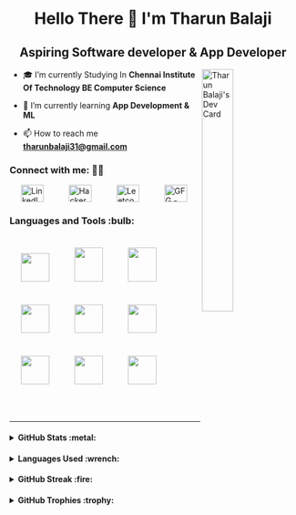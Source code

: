 <h1 align="center">Hello There 👋 I'm Tharun Balaji</h1>
<h2 align="center">Aspiring Software developer & App Developer</h2>

<a href="https://app.daily.dev/tharunbalaji31"><img src="https://api.daily.dev/devcards/318751f5fd804e11b8e51086a1d06e66.png?r=sis" width="33%" align="right" alt="Tharun Balaji's Dev Card"/></a>

- 🎓 I’m currently Studying In **Chennai Institute Of Technology BE Computer Science**

- 🌱 I’m currently learning **App Development & ML**

- 📫 How to reach me **tharunbalaji31@gmail.com**

<h3 align="left">Connect with me: 👨‍💻</h3>
<p align="left">
<a href="https://www.linkedin.com/in/tharun-balaji-appdev/" target="blank"><img align="center" src="https://raw.githubusercontent.com/rahuldkjain/github-profile-readme-generator/master/src/images/icons/Social/linked-in-alt.svg" alt="LinkedIn - Tharun Balaji" height="30" width="40" hspace="20" /></a>
<a href="https://www.hackerrank.com/tharunbalaji31" target="blank"><img align="center" src="https://raw.githubusercontent.com/rahuldkjain/github-profile-readme-generator/master/src/images/icons/Social/hackerrank.svg" alt="HackerRank - tharunbalaji31" height="30" width="40" hspace="20" /></a>
<a href="https://leetcode.com/tharunbalaji31/" target="blank"><img align="center" src="https://raw.githubusercontent.com/rahuldkjain/github-profile-readme-generator/master/src/images/icons/Social/leet-code.svg" alt="Leetcode - tharunbalaji31" height="30" width="40" hspace="20" /></a>
<a href="https://auth.geeksforgeeks.org/user/tharunbalaji31/" target="blank"><img align="center" src="https://raw.githubusercontent.com/rahuldkjain/github-profile-readme-generator/master/src/images/icons/Social/geeks-for-geeks.svg" alt="GFG - tharunbalaji31" height="30" width="40" hspace="20" /></a>
</p>

<p align="left"> 
<h3> Languages and Tools :bulb: </h3>
<p>
<img width="50" height="50" hspace="20" vspace="20"src="http://clipart-library.com/images_k/python-logo-transparent/python-logo-transparent-5.png"/>
<img width="50" height="60" hspace="20" vspace="20" src="https://www.vectorlogo.zone/logos/java/java-icon.svg"/>
<img width="50" height="60" hspace="20" vspace="20" src="https://upload.wikimedia.org/wikipedia/commons/1/18/C_Programming_Language.svg"/>
<img width="50" height="50" hspace="20" vspace="20" src="https://cdn.worldvectorlogo.com/logos/logo-javascript.svg"/>
<img width="50" height="50" hspace="20" vspace="20" src="https://www.vectorlogo.zone/logos/git-scm/git-scm-icon.svg"/>
  <img width="50" height="50" hspace="20" vspace="20" src="https://logodownload.org/wp-content/uploads/2015/05/android-logo-0-1.png"/>
<img width="50" height="50" hspace="20" vspace="20" src="https://upload.wikimedia.org/wikipedia/commons/thumb/7/7e/Dart-logo.png/900px-Dart-logo.png?20140316083713"/>
<img width="50" height="50" hspace="20" vspace="20" src="https://upload.wikimedia.org/wikipedia/commons/thumb/0/06/Kotlin_Icon.svg/768px-Kotlin_Icon.svg.png?20171012085709"/>
<img width="50" height="50" hspace="20" vspace="20" src="https://cdn.worldvectorlogo.com/logos/flutter-logo.svg"/>

</p>
</p>


<!-- <p>
<img align="center" src="https://github-readme-stats.vercel.app/api?username=TharunBalaji2004&show_icons=true&locale=en" alt="Tharun Balaji" />
</p> -->

&nbsp;
&nbsp;
<hr>
<h4> 
  <details> 
    <summary> GitHub Stats :metal: </summary> 
    <p align="center"> 
      <br> <br> 
      <img src="https://komarev.com/ghpvc/?username=TharunBalaji2004&label=PROFILE+VIEWS&color=ff3d67"/> 
      <br> <br> 
      <img src="https://github-readme-stats.vercel.app/api?username=TharunBalaji2004&show_icons=true&theme=radical"/> 
    </p> 
  </details> 
</h4>

<h4> 
  <details> 
    <summary> Languages Used :wrench: </summary> 
    <p align="center"> 
      <br> <br> 
      <img src="https://github-readme-stats.vercel.app/api/top-langs/?username=TharunBalaji2004&layout=compact&theme=radical"/> 
  </details> 
</h4>

<h4> 
  <details> 
    <summary> GitHub Streak :fire: </summary> 
    <p align="center"> 
      <br> <br> 
      <img src="https://github-readme-streak-stats.herokuapp.com/?user=TharunBalaji2004&theme=radical"/> 
  </details> 
</h4>

<h4> 
  <details> 
    <summary> GitHub Trophies :trophy: </summary> 
    <p align="center"> 
      <br> <br> 
      <img width=500 src="https://github-profile-trophy.vercel.app/?username=TharunBalaji2004&theme=monokai&column=3&margin-w=15&margin-h=15"/> 
  </details> 
</h4>
